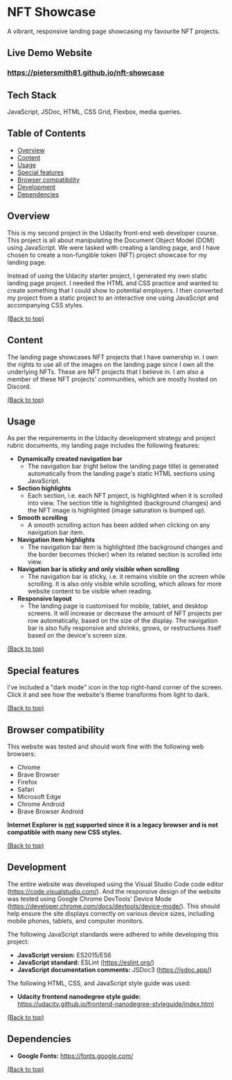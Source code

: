 # NFT Showcase

A vibrant, responsive landing page showcasing my favourite NFT projects.

## Live Demo Website

### https://pietersmith81.github.io/nft-showcase

## Tech Stack

JavaScript, JSDoc, HTML, CSS Grid, Flexbox, media queries.

## Table of Contents

- [Overview](#overview)
- [Content](#content)
- [Usage](#usage)
- [Special features](#special-features)
- [Browser compatibility](#browser-compatibility)
- [Development](#development)
- [Dependencies](#dependencies)

## Overview

This is my second project in the Udacity front-end web developer course. This project is all about manipulating the Document Object Model (DOM) using JavaScript. We were tasked with creating a landing page, and I have chosen to create a non-fungible token (NFT) project showcase for my landing page.

Instead of using the Udacity starter project, I generated my own static landing page project. I needed the HTML and CSS practice and wanted to create something that I could show to potential employers. I then converted my project from a static project to an interactive one using JavaScript and accompanying CSS styles.

[(Back to top)](#table-of-contents)

## Content

The landing page showcases NFT projects that I have ownership in. I own the rights to use all of the images on the landing page since I own all the underlying NFTs. These are NFT projects that I believe in. I am also a member of these NFT projects' communities, which are mostly hosted on Discord.

[(Back to top)](#table-of-contents)

## Usage

As per the requirements in the Udacity development strategy and project rubric documents, my landing page includes the following features:

- **Dynamically created navigation bar**
  - The navigation bar (right below the landing page title) is generated automatically from the landing page's static HTML sections using JavaScript.
- **Section highlights**
  - Each section, i.e. each NFT project, is highlighted when it is scrolled into view. The section title is highlighted (background changes) and the NFT image is highlighted (image saturation is bumped up).
- **Smooth scrolling**
  - A smooth scrolling action has been added when clicking on any navigation bar item.
- **Navigation item highlights**
  - The navigation bar item is highlighted (the background changes and the border becomes thicker) when its related section is scrolled into view.
- **Navigation bar is sticky and only visible when scrolling**
  - The navigation bar is sticky, i.e. it remains visible on the screen while scrolling. It is also only visible while scrolling, which allows for more website content to be visible when reading.
- **Responsive layout**
  - The landing page is customised for mobile, tablet, and desktop screens. It will increase or decrease the amount of NFT projects per row automatically, based on the size of the display. The navigation bar is also fully responsive and shrinks, grows, or restructures itself based on the device's screen size.

[(Back to top)](#table-of-contents)

## Special features

I've included a "dark mode" icon in the top right-hand corner of the screen. Click it and see how the website's theme transforms from light to dark.

[(Back to top)](#table-of-contents)

## Browser compatibility

This website was tested and should work fine with the following web browsers:

- Chrome
- Brave Browser
- Firefox
- Safari
- Microsoft Edge
- Chrome Android
- Brave Browser Android

**Internet Explorer is <u>not</u> supported since it is a legacy browser and is not compatible with many new CSS styles.**

[(Back to top)](#table-of-contents)

## Development

The entire website was developed using the Visual Studio Code code editor (https://code.visualstudio.com/). And the responsive design of the website was tested using Google Chrome DevTools' Device Mode (https://developer.chrome.com/docs/devtools/device-mode/). This should help ensure the site displays correctly on various device sizes, including mobile phones, tablets, and computer monitors.

The following JavaScript standards were adhered to while developing this project:

- **JavaScript version:** ES2015/ES6
- **JavaScript standard:** ESLint (https://eslint.org/)
- **JavaScript documentation comments:** JSDoc3 (https://jsdoc.app/)

The following HTML, CSS, and JavaScript style guide was used:

- **Udacity frontend nanodegree style guide:** https://udacity.github.io/frontend-nanodegree-styleguide/index.html

[(Back to top)](#table-of-contents)

## Dependencies

- **Google Fonts:** https://fonts.google.com/

[(Back to top)](#table-of-contents)
